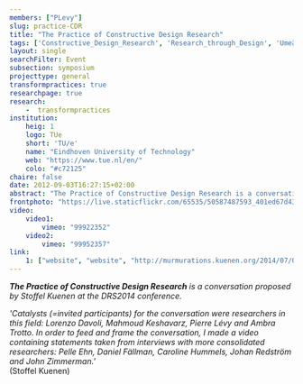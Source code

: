 ```yaml
---
members: ["PLevy"]
slug: practice-CDR
title: "The Practice of Constructive Design Research"
tags: ['Constructive_Design_Research', 'Research_through_Design', 'Umeå']
layout: single
searchFilter: Event
subsection: symposium
projecttype: general
transformpractices: true
researchpage: true
research: 
    -  transformpractices
institution:
    heig: 1
    logo: TUe
    short: 'TU/e'
    name: "Eindhoven University of Technology"
    web: "https://www.tue.nl/en/"
    colo: "#c72125"
chaire: false
date: 2012-09-03T16:27:15+02:00
abstract: "The Practice of Constructive Design Research is a conversation proposed by Stoffel Kuenen at the DRS2014 conference.</i>"
frontphoto: "https://live.staticflickr.com/65535/50587487593_401ed67d43.jpg"
video:
    video1:
        vimeo: "99922352"
    video2:
        vimeo: "99952357"
link:
    1: ["website", "website", "http://murmurations.kuenen.org/2014/07/07/the-practice-of-constructive-design-research"]
---
```


***The Practice of Constructive Design Research*** *is a conversation proposed by Stoffel Kuenen at the DRS2014 conference.*

*'Catalysts (=invited participants) for the conversation were researchers in this field: Lorenzo Davoli, Mahmoud Keshavarz, Pierre Lévy and Ambra Trotto. In order to feed and frame the conversation, I made a video containing statements taken from interviews with more consolidated researchers: Pelle Ehn, Daniel Fällman, Caroline Hummels, Johan Redström and John Zimmerman.'*  
(Stoffel Kuenen)
